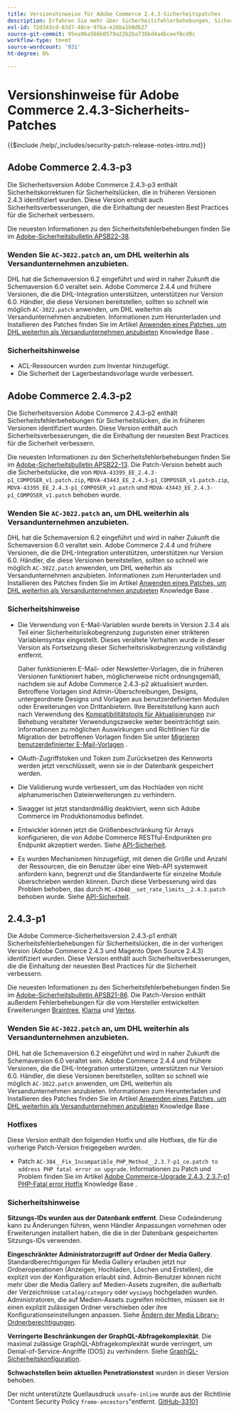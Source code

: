 ```yaml
---
title: Versionshinweise für Adobe Commerce 2.4.3-Sicherheitspatches
description: Erfahren Sie mehr über Sicherheitsfehlerbehebungen, Sicherheitsverbesserungen und andere sicherheitsrelevante Updates, die in den Sicherheits-Patch-Versionen für Adobe Commerce Version 2.4.3 enthalten sind.
exl-id: 72d343cd-83d7-48ce-976a-e26ba1b8db27
source-git-commit: 95ea96a566b0579a22b2ba738bd4a4bceef8cd9c
workflow-type: tm+mt
source-wordcount: '931'
ht-degree: 0%

---
```



# Versionshinweise für Adobe Commerce 2.4.3-Sicherheits-Patches

{{$include /help/_includes/security-patch-release-notes-intro.md}}

## Adobe Commerce 2.4.3-p3

Die Sicherheitsversion Adobe Commerce 2.4.3-p3 enthält Sicherheitskorrekturen für Sicherheitslücken, die in früheren Versionen 2.4.3 identifiziert wurden. Diese Version enthält auch Sicherheitsverbesserungen, die die Einhaltung der neuesten Best Practices für die Sicherheit verbessern.

Die neuesten Informationen zu den Sicherheitsfehlerbehebungen finden Sie im [Adobe-Sicherheitsbulletin APSB22-38](https://helpx.adobe.com/security/products/magento/apsb22-38.html).

### Wenden Sie `AC-3022.patch` an, um DHL weiterhin als Versandunternehmen anzubieten.

DHL hat die Schemaversion 6.2 eingeführt und wird in naher Zukunft die Schemaversion 6.0 veraltet sein. Adobe Commerce 2.4.4 und frühere Versionen, die die DHL-Integration unterstützen, unterstützen nur Version 6.0. Händler, die diese Versionen bereitstellen, sollten so schnell wie möglich `AC-3022.patch` anwenden, um DHL weiterhin als Versandunternehmen anzubieten. Informationen zum Herunterladen und Installieren des Patches finden Sie im Artikel [Anwenden eines Patches, um DHL weiterhin als Versandunternehmen anzubieten](https://support.magento.com/hc/en-us/articles/7707818131597-Apply-a-patch-to-continue-offering-DHL-as-shipping-carrier) Knowledge Base .

### Sicherheitshinweise

* ACL-Ressourcen wurden zum Inventar hinzugefügt.
* Die Sicherheit der Lagerbestandsvorlage wurde verbessert.

## Adobe Commerce 2.4.3-p2

Die Sicherheitsversion Adobe Commerce 2.4.3-p2 enthält Sicherheitsfehlerbehebungen für Sicherheitslücken, die in früheren Versionen identifiziert wurden. Diese Version enthält auch Sicherheitsverbesserungen, die die Einhaltung der neuesten Best Practices für die Sicherheit verbessern.

Die neuesten Informationen zu den Sicherheitsfehlerbehebungen finden Sie im [Adobe-Sicherheitsbulletin APSB22-13](https://helpx.adobe.com/security/products/magento/apsb22-13.html).  Die Patch-Version behebt auch die Sicherheitslücke, die von `MDVA-43395_EE_2.4.3-p1_COMPOSER_v1.patch.zip`, `MDVA-43443_EE_2.4.3-p1_COMPOSER_v1.patch.zip`, `MDVA-43395_EE_2.4.3-p1_COMPOSER_v1.patch` und `MDVA-43443_EE_2.4.3-p1_COMPOSER_v1.patch` behoben wurde.


### Wenden Sie `AC-3022.patch` an, um DHL weiterhin als Versandunternehmen anzubieten.

DHL hat die Schemaversion 6.2 eingeführt und wird in naher Zukunft die Schemaversion 6.0 veraltet sein. Adobe Commerce 2.4.4 und frühere Versionen, die die DHL-Integration unterstützen, unterstützen nur Version 6.0. Händler, die diese Versionen bereitstellen, sollten so schnell wie möglich `AC-3022.patch` anwenden, um DHL weiterhin als Versandunternehmen anzubieten. Informationen zum Herunterladen und Installieren des Patches finden Sie im Artikel [Anwenden eines Patches, um DHL weiterhin als Versandunternehmen anzubieten](https://support.magento.com/hc/en-us/articles/7707818131597-Apply-a-patch-to-continue-offering-DHL-as-shipping-carrier) Knowledge Base .

### Sicherheitshinweise

* Die Verwendung von E-Mail-Variablen wurde bereits in Version 2.3.4 als Teil einer Sicherheitsrisikobegrenzung zugunsten einer strikteren Variablensyntax eingestellt. Dieses veraltete Verhalten wurde in dieser Version als Fortsetzung dieser Sicherheitsrisikobegrenzung vollständig entfernt.

  Daher funktionieren E-Mail- oder Newsletter-Vorlagen, die in früheren Versionen funktioniert haben, möglicherweise nicht ordnungsgemäß, nachdem sie auf Adobe Commerce 2.4.3-p2 aktualisiert wurden. Betroffene Vorlagen sind Admin-Überschreibungen, Designs, untergeordnete Designs und Vorlagen aus benutzerdefinierten Modulen oder Erweiterungen von Drittanbietern. Ihre Bereitstellung kann auch nach Verwendung des [Kompatibilitätstools für Aktualisierungen](https://experienceleague.adobe.com/docs/commerce-operations/upgrade-guide/upgrade-compatibility-tool/overview.html?lang=en) zur Behebung veralteter Verwendungszwecke weiter beeinträchtigt sein. Informationen zu möglichen Auswirkungen und Richtlinien für die Migration der betroffenen Vorlagen finden Sie unter [Migrieren benutzerdefinierter E-Mail-Vorlagen](https://developer.adobe.com/commerce/frontend-core/guide/templates/email-migration/) .

* OAuth-Zugriffstoken und Token zum Zurücksetzen des Kennworts werden jetzt verschlüsselt, wenn sie in der Datenbank gespeichert werden. <!-- AC-520 1323-->

* Die Validierung wurde verbessert, um das Hochladen von nicht alphanumerischen Dateierweiterungen zu verhindern. <!-- AC-479-->

* Swagger ist jetzt standardmäßig deaktiviert, wenn sich Adobe Commerce im Produktionsmodus befindet. <!-- AC-1450-->

* Entwickler können jetzt die Größenbeschränkung für Arrays konfigurieren, die von Adobe Commerce RESTful-Endpunkten pro Endpunkt akzeptiert werden. Siehe [API-Sicherheit](https://developer.adobe.com/commerce/webapi/get-started/api-security/). <!-- AC-465-->

* Es wurden Mechanismen hinzugefügt, mit denen die Größe und Anzahl der Ressourcen, die ein Benutzer über eine Web-API systemweit anfordern kann, begrenzt und die Standardwerte für einzelne Module überschrieben werden können. Durch diese Verbesserung wird das Problem behoben, das durch `MC-43048__set_rate_limits__2.4.3.patch` behoben wurde. Siehe [API-Sicherheit](https://developer.adobe.com/commerce/webapi/get-started/api-security/). <!-- AC-1120-->


## 2.4.3-p1

Die Adobe Commerce-Sicherheitsversion 2.4.3-p1 enthält Sicherheitsfehlerbehebungen für Sicherheitslücken, die in der vorherigen Version (Adobe Commerce 2.4.3 und Magento Open Source 2.4.3) identifiziert wurden. Diese Version enthält auch Sicherheitsverbesserungen, die die Einhaltung der neuesten Best Practices für die Sicherheit verbessern.


Die neuesten Informationen zu den Sicherheitsfehlerbehebungen finden Sie im [Adobe-Sicherheitsbulletin APSB21-86](https://helpx.adobe.com/security/products/magento/apsb21-86.html). Die Patch-Version enthält außerdem Fehlerbehebungen für die vom Hersteller entwickelten Erweiterungen [Braintree](https://experienceleague.adobe.com/docs/commerce-admin/stores-sales/payments/braintree.html), [Klarna](https://marketplace.magento.com/klarna-m2-klarna.html) und [Vertex](https://marketplace.magento.com/vertexinc-vertex-tax-module.html).

### Wenden Sie `AC-3022.patch` an, um DHL weiterhin als Versandunternehmen anzubieten.

DHL hat die Schemaversion 6.2 eingeführt und wird in naher Zukunft die Schemaversion 6.0 veraltet sein. Adobe Commerce 2.4.4 und frühere Versionen, die die DHL-Integration unterstützen, unterstützen nur Version 6.0. Händler, die diese Versionen bereitstellen, sollten so schnell wie möglich `AC-3022.patch` anwenden, um DHL weiterhin als Versandunternehmen anzubieten. Informationen zum Herunterladen und Installieren des Patches finden Sie im Artikel [Anwenden eines Patches, um DHL weiterhin als Versandunternehmen anzubieten](https://support.magento.com/hc/en-us/articles/7707818131597-Apply-a-patch-to-continue-offering-DHL-as-shipping-carrier) Knowledge Base .

### Hotfixes

Diese Version enthält den folgenden Hotfix und alle Hotfixes, die für die vorherige Patch-Version freigegeben wurden.

* Patch `AC-384__Fix_Incompatible_PHP_Method__2.3.7-p1_ce.patch to address PHP fatal error on upgrade`. Informationen zu Patch und Problem finden Sie im Artikel [Adobe Commerce-Upgrade 2.4.3, 2.3.7-p1 PHP-Fatal error Hotfix](https://support.magento.com/hc/en-us/articles/4408021533069-Adobe-Commerce-upgrade-2-4-3-2-3-7-p1-PHP-Fatal-error-Hotfix) Knowledge Base .

### Sicherheitshinweise

**Sitzungs-IDs wurden aus der Datenbank entfernt**. Diese Codeänderung kann zu Änderungen führen, wenn Händler Anpassungen vornehmen oder Erweiterungen installiert haben, die die in der Datenbank gespeicherten Sitzungs-IDs verwenden. <!-- MC-40976-->

**Eingeschränkter Administratorzugriff auf Ordner der Media Gallery**. Standardberechtigungen für Media Gallery erlauben jetzt nur Ordneroperationen (Anzeigen, Hochladen, Löschen und Erstellen), die explizit von der Konfiguration erlaubt sind. Admin-Benutzer können nicht mehr über die Media Gallery auf Medien-Assets zugreifen, die außerhalb der Verzeichnisse `catalog/category` oder `wysiwyg` hochgeladen wurden. Administratoren, die auf Medien-Assets zugreifen möchten, müssen sie in einen explizit zulässigen Ordner verschieben oder ihre Konfigurationseinstellungen anpassen. Siehe [Ändern der Media Library-Ordnerberechtigungen](https://developer.adobe.com/commerce/php/tutorials/backend/modify-image-library-permissions/). <!-- B2B-1897-->

**Verringerte Beschränkungen der GraphQL-Abfragekomplexität**. Die maximal zulässige GraphQL-Abfragekomplexität wurde verringert, um Denial-of-Service-Angriffe (DOS) zu verhindern. Siehe [GraphQL-Sicherheitskonfiguration](https://developer.adobe.com/commerce/webapi/graphql/usage/security-configuration/). <!-- PWA-1700-->

**Schwachstellen beim aktuellen Penetrationstest** wurden in dieser Version behoben. <!-- MC-42431-->

Der nicht unterstützte Quellausdruck `unsafe-inline` wurde aus der Richtlinie &quot;Content Security Policy `frame-ancestors`&quot;entfernt. [GitHub-33101](https://github.com/magento/magento2/issues/33101)<!-- MC-42632-->
